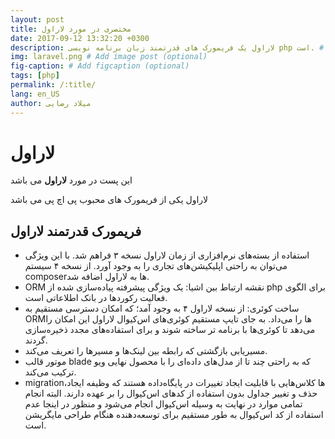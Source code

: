 ```yaml
---
layout: post
title: مختصری در مورد لاراول
date: 2017-09-12 13:32:20 +0300
description: لاراول یک فریمورک های قدرتمند زبان برنامه نویسی php است. # Add post description (optional)
img: laravel.png # Add image post (optional)
fig-caption: # Add figcaption (optional)
tags: [php]
permalink: /:title/
lang: en_US
author: میلاد رضایی
---
```


# لاراول 

 این پست در مورد **لاراول** می باشد

لاراول یکی از فریمورک های محبوب پی اچ پی می باشد

## فریمورک قدرتمند لاراول

* استفاده از بسته‌های نرم‌افزاری از زمان لاراول نسخه ۳ فراهم شد. با این ویژگی می‌توان به راحتی اپلیکیشن‌های تجاری را به وجود آورد. از نسخه ۴ سیستم composerها به لاراول اضافه شد.
* ORM نقشه ارتباط بین اشیا: یک ویژگی پیشرفته پیاده‌سازی شده از php برای الگوی فعالیت رکوردها در بانک اطلاعاتی است.
* ساخت کوئری: از نسخه لاراول ۴ به وجود آمد؛ که امکان دسترسی مستقیم به ORMها را می‌داد. به جای تایپ مستقیم کوئری‌های اس‌کیوال لاراول این امکان را می‌دهد تا کوئری‌ها با برنامه تر ساخته شوند و برای استفاده‌های مجدد ذخیره‌سازی گردند.
* مسیریابی بازگشتی که رابطه بین لینک‌ها و مسیرها را تعریف می‌کند.
* موتور قالب blade که به راحتی چند تا از مدل‌های داده‌ای را با محصول نهایی ویو ترکیب می‌کند.
* migrationها کلاس‌هایی با قابلیت ایجاد تغییرات در پایگاه‌داده هستند که وظیفه ایجاد، حذف و تغییر جداول بدون استفاده از کدهای اس‌کیو‌ال را بر عهده دارند. البته انجام تمامی موارد در نهایت به وسیله اس‌کیو‌ال انجام می‌شود و منظور در اینجا عدم استفاده از کد اس‌کیو‌ال به طور مستقیم برای توسعه‌دهنده هنگام طراحی مایگریشن است.

